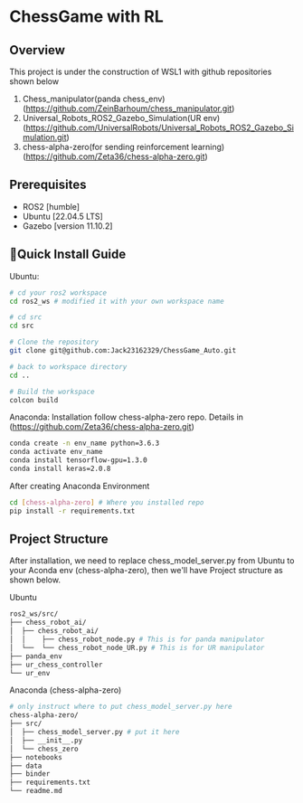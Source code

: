 # ChessGame with RL

## Overview
This project is under the construction of WSL1 with github repositories shown below
  1. Chess_manipulator(panda chess_env) (https://github.com/ZeinBarhoum/chess_manipulator.git)
  2. Universal_Robots_ROS2_Gazebo_Simulation(UR env) (https://github.com/UniversalRobots/Universal_Robots_ROS2_Gazebo_Simulation.git)
  3. chess-alpha-zero(for sending reinforcement learning) (https://github.com/Zeta36/chess-alpha-zero.git)




## Prerequisites
- ROS2 [humble]
- Ubuntu [22.04.5 LTS]
- Gazebo [version 11.10.2]


## 🚀Quick Install Guide
Ubuntu:
```bash
# cd your ros2 workspace
cd ros2_ws # modified it with your own workspace name

# cd src
cd src

# Clone the repository
git clone git@github.com:Jack23162329/ChessGame_Auto.git

# back to workspace directory
cd ..

# Build the workspace
colcon build
```
Anaconda:
Installation follow chess-alpha-zero repo. 
Details in (https://github.com/Zeta36/chess-alpha-zero.git)
```bash
conda create -n env_name python=3.6.3
conda activate env_name
conda install tensorflow-gpu=1.3.0
conda install keras=2.0.8
```
After creating Anaconda Environment
```bash
cd [chess-alpha-zero] # Where you installed repo
pip install -r requirements.txt
```


## Project Structure
After installation, we need to replace chess_model_server.py from Ubuntu to your Aconda env (chess-alpha-zero), then we'll have Project structure as shown below.

Ubuntu
```bash
ros2_ws/src/
├── chess_robot_ai/
│  ├── chess_robot_ai/
│  │    ├── chess_robot_node.py # This is for panda manipulator
│  └──  └── chess_robot_node_UR.py # This is for UR manipulator
├── panda_env
├── ur_chess_controller
└── ur_env

```
Anaconda (chess-alpha-zero)
```bash
# only instruct where to put chess_model_server.py here
chess-alpha-zero/
├── src/
│  ├── chess_model_server.py # put it here
│  ├── __init__.py
│  └── chess_zero
├── notebooks
├── data
├── binder
├── requirements.txt
└── readme.md
```

